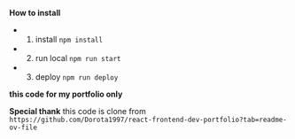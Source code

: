 
**How to install**

-  1. install `npm install`

-  2. run local `npm run start`

-  3. deploy `npm run deploy`

**this code for my portfolio only**

**Special thank**
this code is clone from 
`https://github.com/Dorota1997/react-frontend-dev-portfolio?tab=readme-ov-file`